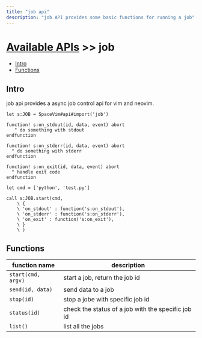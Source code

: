 ```yaml
---
title: "job api"
description: "job API provides some basic functions for running a job"
---
```


# [Available APIs](../) >> job

<!-- vim-markdown-toc GFM -->

- [Intro](#intro)
- [Functions](#functions)

<!-- vim-markdown-toc -->

## Intro

job api provides a async job control api for vim and neovim.

```vim
let s:JOB = SpaceVim#api#import('job')

function! s:on_stdout(id, data, event) abort
   " do something with stdout
endfunction

function! s:on_stderr(id, data, event) abort
  " do something with stderr
endfunction

function! s:on_exit(id, data, event) abort
  " handle exit code
endfunction

let cmd = ['python', 'test.py']

call s:JOB.start(cmd,
    \ {
    \ 'on_stdout' : function('s:on_stdout'),
    \ 'on_stderr' : function('s:on_stderr'),
    \ 'on_exit' : function('s:on_exit'),
    \ }
    \ )
```

## Functions

| function name      | description                                        |
| ------------------ | -------------------------------------------------- |
| `start(cmd, argv)` | start a job, return the job id                     |
| `send(id, data)`   | send data to a job                                 |
| `stop(id)`         | stop a jobe with specific job id                   |
| `status(id)`       | check the status of a job with the specific job id |
| `list()`           | list all the jobs                                  |
